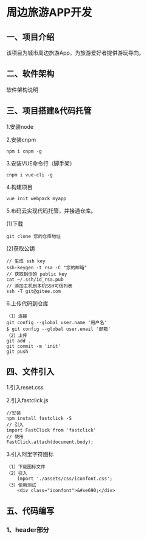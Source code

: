 # 周边旅游APP开发

## 一、项目介绍

该项目为城市周边旅游App，为旅游爱好者提供游玩导向。

## 二、软件架构

软件架构说明

## 三、项目搭建&代码托管

1.安装node

2.安装cnpm		

```
npm i cnpm -g
```

3.安装VUE命令行（脚手架）

```
cnpm i vue-cli -g
```

4.构建项目

```
vue init webpack myapp
```

5.布码云实现代码托管，并接通仓库。

(1)下载

```
git clone 您的仓库地址
```

(2)获取公钥

```
// 生成 ssh key
ssh-keygen -t rsa -C "您的邮箱"  
// 获取到你的 public key
cat ~/.ssh/id_rsa.pub
// 添加主机到本机SSH可信列表
ssh -T git@gitee.com
```

6.上传代码到仓库

```
（1）连接
git config --global user.name '用户名'
$ git config --global user.email '邮箱'
（2）上传
git add .
git commit -m 'init'
git push
```

## 四、文件引入

1.引入reset.css

2.引入fastclick.js

```
//安装
npm install fastclick -S
// 引入
import FastClick from 'fastclick'
// 使用
FastClick.attach(document.body);
```

3.引入阿里字符图标

```
（1）下载图标文件
（2）引入
	import './assets/css/iconfont.css';
（3）使用测试
	<div class="iconfont">&#xe690;</div>
```

## 五、代码编写

### 1、header部分

```

```

